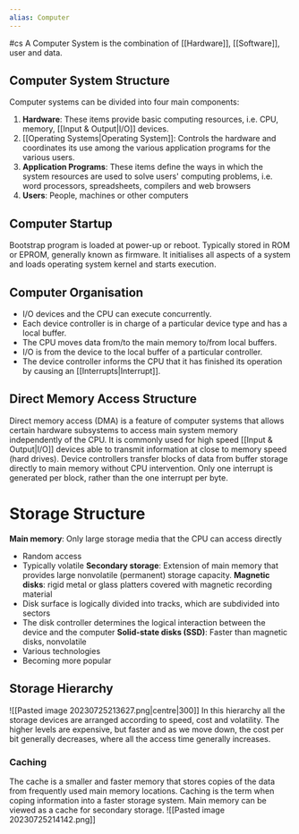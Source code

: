 ```yaml
---
alias: Computer
---
```

#cs
A Computer System is the combination of [[Hardware]], [[Software]], user and data.

## Computer System Structure 
Computer systems can be divided into four main components:
1. **Hardware**: These items provide basic computing resources, i.e. CPU, memory, [[Input & Output|I/O]] devices.
2. [[Operating Systems|Operating System]]: Controls the hardware and coordinates its use among the various application programs for the various users.
3. **Application Programs**: These items define the ways in which the system resources are used to solve users' computing problems, i.e. word processors, spreadsheets, compilers and web browsers
4. **Users**: People, machines or other computers

## Computer Startup
Bootstrap program is loaded at power-up or reboot. Typically stored in ROM or EPROM, generally known as firmware. It initialises all aspects of a system and loads operating system kernel and starts execution.

## Computer Organisation
- I/O devices and the CPU can execute concurrently.
- Each device controller is in charge of a particular device type and has a local buffer.
- The CPU moves data from/to the main memory to/from local buffers.
- I/O is from the device to the local buffer of a particular controller.
- The device controller informs the CPU that it has finished its operation by causing an [[Interrupts|Interrupt]].

## Direct Memory Access Structure 
Direct memory access (DMA) is a feature of computer systems that allows certain hardware subsystems to access main system memory independently of the CPU. It is commonly used for high speed [[Input & Output|I/O]] devices able to transmit information at close to memory speed (hard drives). Device controllers transfer blocks of data from buffer storage directly to main memory without CPU intervention. Only one interrupt is generated per block, rather than the one interrupt per byte.

# Storage Structure
**Main memory**: Only large storage media that the CPU can access directly 
- Random access
- Typically volatile
**Secondary storage**: Extension of main memory that provides large nonvolatile (permanent) storage capacity.
**Magnetic disks**: rigid metal or glass platters covered with magnetic recording material
- Disk surface is logically divided into tracks, which are subdivided into sectors 
- The disk controller determines the logical interaction between the device and the computer
**Solid-state disks (SSD)**: Faster than magnetic disks, nonvolatile
- Various technologies 
- Becoming more popular

## Storage Hierarchy 
![[Pasted image 20230725213627.png|centre|300]]
In this hierarchy all the storage devices are arranged according to speed, cost and volatility. The higher levels are expensive, but faster and as we move down, the cost per bit generally decreases, where all the access time generally increases.

### Caching
The cache is a smaller and faster memory that stores copies of the data from frequently used main memory locations. Caching is the term when coping information into a faster storage system. Main memory can be viewed as a cache for secondary storage.
![[Pasted image 20230725214142.png]]

